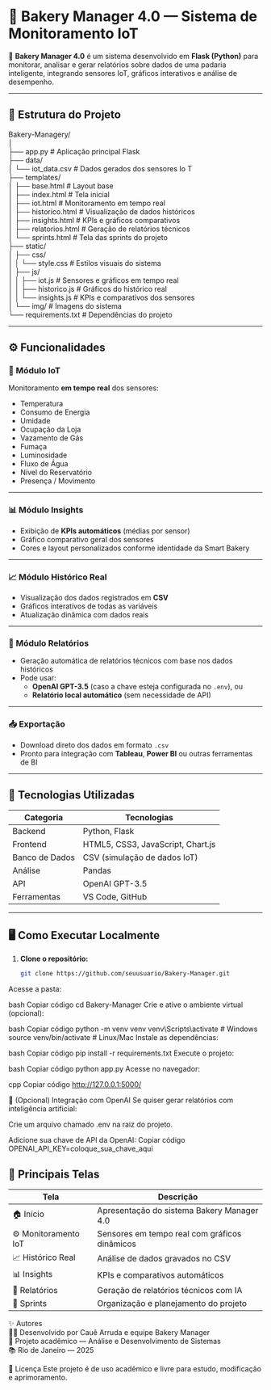 # 🧁 Bakery Manager 4.0 — Sistema de Monitoramento IoT  

🚀 **Bakery Manager 4.0** é um sistema desenvolvido em **Flask (Python)** para monitorar, analisar e gerar relatórios sobre dados de uma padaria inteligente, integrando sensores IoT, gráficos interativos e análise de desempenho.  

---

## 📂 Estrutura do Projeto

Bakery-Managery/ <br>
│ <br>
├── app.py # Aplicação principal Flask <br>
├── data/ <br>
│ └── iot_data.csv # Dados gerados dos sensores Io T<br>
├── templates/ <br>
│ ├── base.html # Layout base <br>
│ ├── index.html # Tela inicial <br>
│ ├── iot.html # Monitoramento em tempo real <br>
│ ├── historico.html # Visualização de dados históricos <br>
│ ├── insights.html # KPIs e gráficos comparativos <br>
│ ├── relatorios.html # Geração de relatórios técnicos <br>
│ └── sprints.html # Tela das sprints do projeto <br>
├── static/ <br>
│ ├── css/ <br>
│ │ └── style.css # Estilos visuais do sistema <br>
│ ├── js/ <br>
│ │ ├── iot.js # Sensores e gráficos em tempo real <br>
│ │ ├── historico.js # Gráficos do histórico real <br>
│ │ └── insights.js # KPIs e comparativos dos sensores <br>
│ └── img/ # Imagens do sistema <br>
└── requirements.txt # Dependências do projeto <br>

---

## ⚙️ Funcionalidades

### 🧠 Módulo IoT
Monitoramento **em tempo real** dos sensores:
- Temperatura  
- Consumo de Energia  
- Umidade  
- Ocupação da Loja  
- Vazamento de Gás  
- Fumaça  
- Luminosidade  
- Fluxo de Água  
- Nível do Reservatório  
- Presença / Movimento  

---

### 📊 Módulo Insights
- Exibição de **KPIs automáticos** (médias por sensor)  
- Gráfico comparativo geral dos sensores  
- Cores e layout personalizados conforme identidade da Smart Bakery  

---

### 📈 Módulo Histórico Real
- Visualização dos dados registrados em **CSV**  
- Gráficos interativos de todas as variáveis  
- Atualização dinâmica com dados reais  

---

### 📝 Módulo Relatórios
- Geração automática de relatórios técnicos com base nos dados históricos  
- Pode usar:
  - **OpenAI GPT-3.5** (caso a chave esteja configurada no `.env`), ou  
  - **Relatório local automático** (sem necessidade de API)  

---

### 📥 Exportação
- Download direto dos dados em formato `.csv`  
- Pronto para integração com **Tableau**, **Power BI** ou outras ferramentas de BI  

---

## 🧰 Tecnologias Utilizadas

| Categoria | Tecnologias |
|------------|--------------|
| Backend | Python, Flask |
| Frontend | HTML5, CSS3, JavaScript, Chart.js |
| Banco de Dados | CSV (simulação de dados IoT) |
| Análise | Pandas |
| API | OpenAI GPT-3.5 |
| Ferramentas | VS Code, GitHub |

---

## 🖥️ Como Executar Localmente

1. **Clone o repositório:**
   ```bash
   git clone https://github.com/seuusuario/Bakery-Manager.git
Acesse a pasta:

bash
Copiar código
cd Bakery-Manager
Crie e ative o ambiente virtual (opcional):

bash
Copiar código
python -m venv venv
venv\Scripts\activate   # Windows
source venv/bin/activate  # Linux/Mac
Instale as dependências:

bash
Copiar código
pip install -r requirements.txt
Execute o projeto:

bash
Copiar código
python app.py
Acesse no navegador:

cpp
Copiar código
http://127.0.0.1:5000/


🔐 (Opcional) Integração com OpenAI
Se quiser gerar relatórios com inteligência artificial:

Crie um arquivo chamado .env na raiz do projeto.

Adicione sua chave de API da OpenAI:
Copiar código
OPENAI_API_KEY=coloque_sua_chave_aqui

## 📸 Principais Telas
| Tela | Descrição |
|------------|--------------|
| 🏠 Início | Apresentação do sistema Bakery Manager 4.0 |
| ⚙️ Monitoramento IoT | Sensores em tempo real com gráficos dinâmicos |
| 📈 Histórico Real | Análise de dados gravados no CSV |
| 📊 Insights | KPIs e comparativos automáticos |
| 📝 Relatórios | Geração de relatórios técnicos com IA |
| 📅 Sprints | Organização e planejamento do projeto |


✨ Autores <br>
👨‍💻 Desenvolvido por Cauê Arruda e equipe Bakery Manager <br>
📍 Projeto acadêmico — Análise e Desenvolvimento de Sistemas <br>
📚 Rio de Janeiro — 2025

🧠 Licença
Este projeto é de uso acadêmico e livre para estudo, modificação e aprimoramento.
